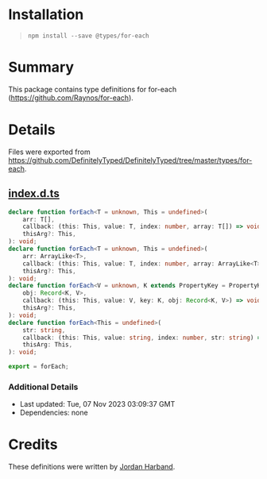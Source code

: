 # Installation
> `npm install --save @types/for-each`

# Summary
This package contains type definitions for for-each (https://github.com/Raynos/for-each).

# Details
Files were exported from https://github.com/DefinitelyTyped/DefinitelyTyped/tree/master/types/for-each.
## [index.d.ts](https://github.com/DefinitelyTyped/DefinitelyTyped/tree/master/types/for-each/index.d.ts)
````ts
declare function forEach<T = unknown, This = undefined>(
    arr: T[],
    callback: (this: This, value: T, index: number, array: T[]) => void,
    thisArg?: This,
): void;
declare function forEach<T = unknown, This = undefined>(
    arr: ArrayLike<T>,
    callback: (this: This, value: T, index: number, array: ArrayLike<T>) => void,
    thisArg?: This,
): void;
declare function forEach<V = unknown, K extends PropertyKey = PropertyKey, This = undefined>(
    obj: Record<K, V>,
    callback: (this: This, value: V, key: K, obj: Record<K, V>) => void,
    thisArg?: This,
): void;
declare function forEach<This = undefined>(
    str: string,
    callback: (this: This, value: string, index: number, str: string) => void,
    thisArg: This,
): void;

export = forEach;

````

### Additional Details
 * Last updated: Tue, 07 Nov 2023 03:09:37 GMT
 * Dependencies: none

# Credits
These definitions were written by [Jordan Harband](https://github.com/ljharb).
